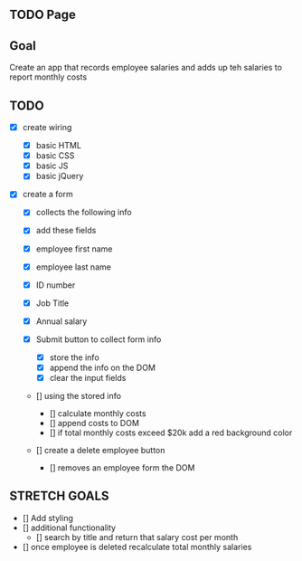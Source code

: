 ## TODO Page

## Goal

Create an app that records employee salaries and adds up teh salaries to report monthly costs

## TODO

- [x] create wiring

  - [x] basic HTML
  - [x] basic CSS
  - [x] basic JS
  - [x] basic jQuery

- [x] create a form

  - [x] collects the following info

  -[x] add these fields

  - [x] employee first name
  - [x] employee last name
  - [x] ID number
  - [x] Job Title
  - [x] Annual salary

  - [x] Submit button to collect form info

    - [x] store the info
    - [x] append the info on the DOM
    - [x] clear the input fields

  - [] using the stored info

    - [] calculate monthly costs
    - [] append costs to DOM
    - [] if total monthly costs exceed $20k add a red background color

  - [] create a delete employee button
    - [] removes an employee form the DOM

## STRETCH GOALS

- [] Add styling
- [] additional functionality
  - [] search by title and return that salary cost per month
- [] once employee is deleted recalculate total monthly salaries
